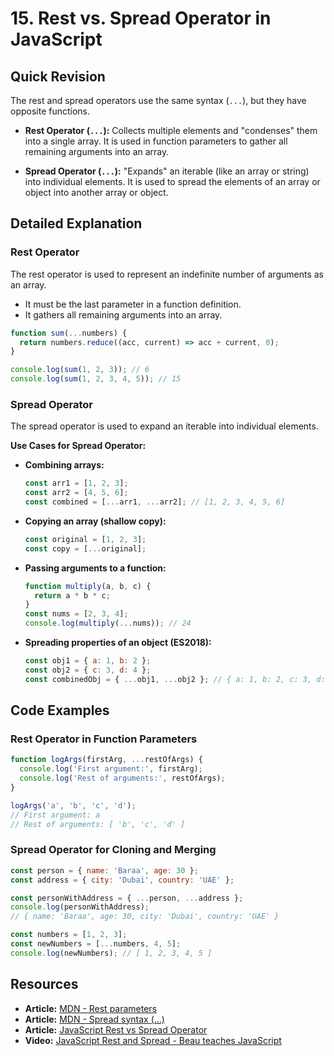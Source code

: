 
# 15. Rest vs. Spread Operator in JavaScript

## Quick Revision

The rest and spread operators use the same syntax (`...`), but they have opposite functions.

*   **Rest Operator (`...`):** Collects multiple elements and "condenses" them into a single array. It is used in function parameters to gather all remaining arguments into an array.

*   **Spread Operator (`...`):** "Expands" an iterable (like an array or string) into individual elements. It is used to spread the elements of an array or object into another array or object.

## Detailed Explanation

### Rest Operator

The rest operator is used to represent an indefinite number of arguments as an array.

*   It must be the last parameter in a function definition.
*   It gathers all remaining arguments into an array.

```javascript
function sum(...numbers) {
  return numbers.reduce((acc, current) => acc + current, 0);
}

console.log(sum(1, 2, 3)); // 6
console.log(sum(1, 2, 3, 4, 5)); // 15
```

### Spread Operator

The spread operator is used to expand an iterable into individual elements.

**Use Cases for Spread Operator:**

*   **Combining arrays:**

    ```javascript
    const arr1 = [1, 2, 3];
    const arr2 = [4, 5, 6];
    const combined = [...arr1, ...arr2]; // [1, 2, 3, 4, 5, 6]
    ```

*   **Copying an array (shallow copy):**

    ```javascript
    const original = [1, 2, 3];
    const copy = [...original];
    ```

*   **Passing arguments to a function:**

    ```javascript
    function multiply(a, b, c) {
      return a * b * c;
    }
    const nums = [2, 3, 4];
    console.log(multiply(...nums)); // 24
    ```

*   **Spreading properties of an object (ES2018):**

    ```javascript
    const obj1 = { a: 1, b: 2 };
    const obj2 = { c: 3, d: 4 };
    const combinedObj = { ...obj1, ...obj2 }; // { a: 1, b: 2, c: 3, d: 4 }
    ```

## Code Examples

### Rest Operator in Function Parameters

```javascript
function logArgs(firstArg, ...restOfArgs) {
  console.log('First argument:', firstArg);
  console.log('Rest of arguments:', restOfArgs);
}

logArgs('a', 'b', 'c', 'd');
// First argument: a
// Rest of arguments: [ 'b', 'c', 'd' ]
```

### Spread Operator for Cloning and Merging

```javascript
const person = { name: 'Baraa', age: 30 };
const address = { city: 'Dubai', country: 'UAE' };

const personWithAddress = { ...person, ...address };
console.log(personWithAddress);
// { name: 'Baraa', age: 30, city: 'Dubai', country: 'UAE' }

const numbers = [1, 2, 3];
const newNumbers = [...numbers, 4, 5];
console.log(newNumbers); // [ 1, 2, 3, 4, 5 ]
```

## Resources

*   **Article:** [MDN - Rest parameters](https://developer.mozilla.org/en-US/docs/Web/JavaScript/Reference/Functions/rest_parameters)
*   **Article:** [MDN - Spread syntax (...)](https://developer.mozilla.org/en-US/docs/Web/JavaScript/Reference/Operators/Spread_syntax)
*   **Article:** [JavaScript Rest vs Spread Operator](https://www.freecodecamp.org/news/javascript-rest-vs-spread-operator/)
*   **Video:** [JavaScript Rest and Spread - Beau teaches JavaScript](https://www.youtube.com/watch?v=iLx4ma8ZqvQ)
